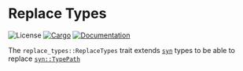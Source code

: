 # Replace Types
![License](https://img.shields.io/badge/license-MIT-green.svg)
[![Cargo](https://img.shields.io/crates/v/replace-types.svg)](https://crates.io/crates/replace-types)
[![Documentation](https://docs.rs/replace-types/badge.svg)](https://docs.rs/replace-types)

The `replace_types::ReplaceTypes` trait extends [`syn`](https://docs.rs/syn/latest/syn/) types to be able to replace [`syn::TypePath`](https://docs.rs/syn/latest/syn/struct.TypePath.html)